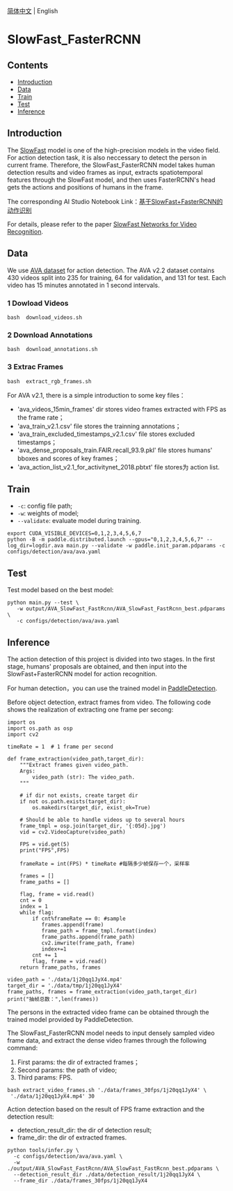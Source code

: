 [简体中文](../../../zh-CN/model_zoo/detection/SlowFast_FastRCNN.md) | English

# SlowFast_FasterRCNN

## Contents

- [Introduction](#Introduction)
- [Data](#Data)
- [Train](#Train)
- [Test](#Test)
- [Inference](#Inference)


## Introduction

The [SlowFast](https://github.com/PaddlePaddle/PaddleVideo/blob/develop/docs/zh-CN/model_zoo/recognition/slowfast.md) model is one of the high-precision models in the video field. For action detection task, it is also neccessary to detect the person in current frame. Therefore, the SlowFast_FasterRCNN model takes human detection results and video frames as input, extracts spatiotemporal features through the SlowFast model, and then uses FasterRCNN's head gets the actions and positions of humans in the frame.

The corresponding AI Studio Notebook Link：[基于SlowFast+FasterRCNN的动作识别](https://aistudio.baidu.com/aistudio/projectdetail/3267637?contributionType=1)

For details, please refer to the paper [SlowFast Networks for Video Recognition](https://arxiv.org/pdf/1812.03982.pdf).

## Data

We use [AVA dataset](https://research.google.com/ava/download.html) for action detection. The AVA v2.2 dataset contains 430 videos split into 235 for training, 64 for validation, and 131 for test. Each video has 15 minutes annotated in 1 second intervals.

### 1 Dowload Videos
```
bash  download_videos.sh
```

### 2 Download Annotations
```
bash  download_annotations.sh
```

### 3 Extrac Frames
```
bash  extract_rgb_frames.sh
```

For AVA v2.1, there is a simple introduction to some key files：
* 'ava_videos_15min_frames' dir stores video frames extracted with FPS as the frame rate；
* 'ava_train_v2.1.csv' file stores the trainning annotations；
* 'ava_train_excluded_timestamps_v2.1.csv' file stores excluded timestamps；
* 'ava_dense_proposals_train.FAIR.recall_93.9.pkl' file stores humans' bboxes and scores of key frames；
* 'ava_action_list_v2.1_for_activitynet_2018.pbtxt' file stores为 action list.

## Train

* `-c`: config file path;
* `-w`: weights of model;
* `--validate`: evaluate model during training.

```
export CUDA_VISIBLE_DEVICES=0,1,2,3,4,5,6,7
python -B -m paddle.distributed.launch --gpus="0,1,2,3,4,5,6,7" --log_dir=logdir.ava main.py --validate -w paddle.init_param.pdparams -c configs/detection/ava/ava.yaml
```

## Test

Test model based on the best model:
```
python main.py --test \
   -w output/AVA_SlowFast_FastRcnn/AVA_SlowFast_FastRcnn_best.pdparams \
   -c configs/detection/ava/ava.yaml
```

## Inference

The action detection of this project is divided into two stages. In the first stage, humans' proposals are obtained, and then input into the SlowFast+FasterRCNN model for action recognition.

For human detection，you can use the trained model in [PaddleDetection](https://github.com/PaddlePaddle/PaddleDetection).

Before object detection, extract frames from video. The following code shows the realization of extracting one frame per secong:

```
import os
import os.path as osp
import cv2

timeRate = 1  # 1 frame per second

def frame_extraction(video_path,target_dir):
    """Extract frames given video_path.
    Args:
        video_path (str): The video_path.
    """

    # if dir not exists, create target dir
    if not os.path.exists(target_dir):
        os.makedirs(target_dir, exist_ok=True)

    # Should be able to handle videos up to several hours
    frame_tmpl = osp.join(target_dir, '{:05d}.jpg')
    vid = cv2.VideoCapture(video_path)

    FPS = vid.get(5)
    print("FPS",FPS)

    frameRate = int(FPS) * timeRate #每隔多少帧保存一个，采样率

    frames = []
    frame_paths = []

    flag, frame = vid.read()
    cnt = 0
    index = 1
    while flag:
        if cnt%frameRate == 0: #sample
           frames.append(frame)
           frame_path = frame_tmpl.format(index)
           frame_paths.append(frame_path)
           cv2.imwrite(frame_path, frame)
           index+=1
        cnt += 1
        flag, frame = vid.read()
    return frame_paths, frames

video_path = './data/1j20qq1JyX4.mp4'
target_dir = './data/tmp/1j20qq1JyX4'
frame_paths, frames = frame_extraction(video_path,target_dir)
print("抽帧总数：",len(frames))
```

The persons in the extracted video frame can be obtained through the trained model provided by PaddleDetection.

The SlowFast_FasterRCNN model needs to input densely sampled video frame data, and extract the dense video frames through the following command:

1. First params: the dir of extracted frames；
1. Second params: the path of video;
1. Third params: FPS.

```
bash extract_video_frames.sh './data/frames_30fps/1j20qq1JyX4' \
 './data/1j20qq1JyX4.mp4' 30
```

Action detection based on the result of FPS frame extraction and the detection result:
- detection_result_dir: the dir of detection result;
- frame_dir: the dir of extracted frames.

```
python tools/infer.py \
  -c configs/detection/ava/ava.yaml \
  -w ./output/AVA_SlowFast_FastRcnn/AVA_SlowFast_FastRcnn_best.pdparams \
  --detection_result_dir ./data/detection_result/1j20qq1JyX4 \
  --frame_dir ./data/frames_30fps/1j20qq1JyX4
```
